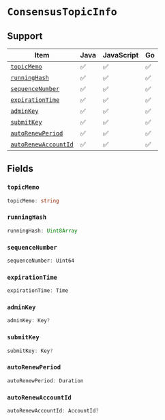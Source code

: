 # `ConsensusTopicInfo`

## Support

| Item | Java | JavaScript | Go
| - | - | - | - |
| [`topicMemo`](#topicMemo) | ✅ | ✅ | ✅
| [`runningHash`](#runningHash) | ✅ | ✅ | ✅
| [`sequenceNumber`](#sequenceNumber) | ✅ | ✅ | ✅
| [`expirationTime`](#expirationTime) | ✅ | ✅ | ✅
| [`adminKey`](#adminKey) | ✅ | ✅ | ✅
| [`submitKey`](#submitKey) | ✅ | ✅ | ✅
| [`autoRenewPeriod`](#autoRenewPeriod) | ✅ | ✅ | ✅
| [`autoRenewAccountId`](#autoRenewAccountId) | ✅ | ✅ | ✅

## Fields

### `topicMemo`

```typescript
topicMemo: string
```

### `runningHash`

```typescript
runningHash: Uint8Array
```

### `sequenceNumber`

```typescript
sequenceNumber: Uint64
```

### `expirationTime`

```typescript
expirationTime: Time
```

### `adminKey`

```typescript
adminKey: Key?
```

### `submitKey`

```typescript
submitKey: Key?
```

### `autoRenewPeriod`

```typescript
autoRenewPeriod: Duration
```

### `autoRenewAccountId`

```typescript
autoRenewAccountId: AccountId?
```
